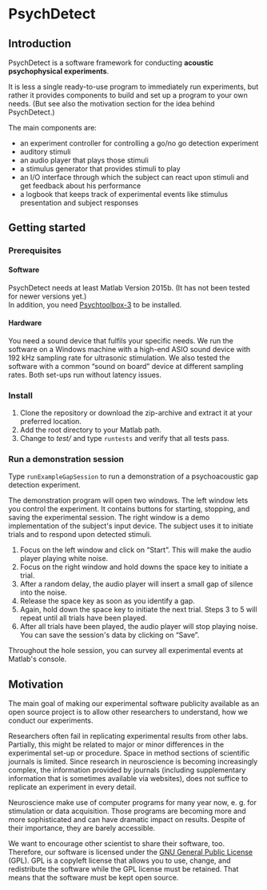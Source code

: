 # PsychDetect

## Introduction

PsychDetect is a software framework for conducting **acoustic psychophysical experiments**.

It is less a single ready-to-use program to immediately run experiments, but rather it provides components to build and set up a program to your own needs. (But see also the motivation section for the idea behind PsychDetect.)

The main components are:

* an experiment controller for controlling a go/no go detection experiment
* auditory stimuli
* an audio player that plays those stimuli
* a stimulus generator that provides stimuli to play
* an I/O interface through which the subject can react upon stimuli and get feedback about his performance
* a logbook that keeps track of experimental events like stimulus presentation and subject responses

## Getting started

### Prerequisites

#### Software

PsychDetect needs at least Matlab Version 2015b. (It has not been tested for newer versions yet.)  
In addition, you need [Psychtoolbox-3](http://psychtoolbox.org/) to be installed.

#### Hardware

You need a sound device that fulfils your specific needs. We run the software on a Windows machine with a high-end ASIO sound device with 192 kHz sampling rate for ultrasonic stimulation. We also tested the software with a common “sound on board” device at different sampling rates. Both set-ups run without latency issues.

### Install

1. Clone the repository or download the zip-archive and extract it at your preferred location.
2. Add the root directory to your Matlab path.
3. Change to *test/* and type `runtests` and verify that all tests pass.

### Run a demonstration session 

Type `runExampleGapSession` to run a demonstration of a psychoacoustic gap detection experiment.

The demonstration program will open two windows. The left window lets you control the experiment. It contains buttons for starting, stopping, and saving the experimental session. The right window is a demo implementation of the subject's input device. The subject uses it to initiate trials and to respond upon detected stimuli.

1. Focus on the left window and click on “Start”. This will make the audio player playing white noise.
2. Focus on the right window and hold downs the space key to initiate a trial.
3. After a random delay, the audio player will insert a small gap of silence into the noise.
4. Release the space key as soon as you identify a gap.
5. Again, hold down the space key to initiate the next trial. Steps 3 to 5 will repeat until all trials have been played.
6. After all trials have been played, the audio player will stop playing noise. You can save the session's data by clicking on “Save”.

Throughout the hole session, you can survey all experimental events at Matlab's console.

## Motivation

The main goal of making our experimental software publicity available as an open source project is to allow other researchers to understand, how we conduct our experiments.

Researchers often fail in replicating experimental results from other labs. Partially, this might be related to major or minor differences in the experimental set-up or procedure. Space in method sections of scientific journals is limited. Since research in neuroscience is becoming increasingly complex, the information provided by journals (including supplementary information that is sometimes available via websites), does not suffice to replicate an experiment in every detail. 

Neuroscience make use of computer programs for many year now, e. g. for stimulation or data acquisition. Those programs are becoming more and more sophisticated and can have dramatic impact on results. Despite of their importance, they are barely accessible.

We want to encourage other scientist to share their software, too. Therefore, our software is licensed under the [GNU General Public License](https://en.wikipedia.org/wiki/GNU_General_Public_License) (GPL). GPL is a copyleft license that allows you to use, change, and redistribute the software while the GPL license must be retained. That means that the software must be kept open source.
